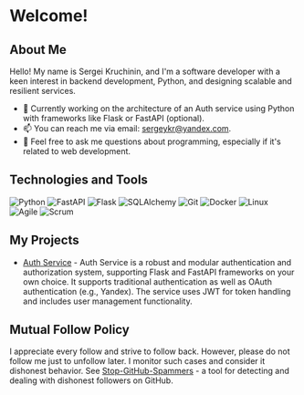 # Welcome!

## About Me

Hello! My name is Sergei Kruchinin, and I'm a software developer with a keen interest in backend development, Python, and designing scalable and resilient services.

- 🌱 Currently working on the architecture of an Auth service using Python with frameworks like Flask or FastAPI (optional).
- 📫 You can reach me via email: [sergeykr@yandex.com](mailto:sergeykr@yandex.com).
- 💬 Feel free to ask me questions about programming, especially if it's related to web development.

## Technologies and Tools
![Python](https://img.shields.io/badge/-Python-3776AB?style=flat&logo=python&logoColor=white)
![FastAPI](https://img.shields.io/badge/-FastAPI-009688?style=flat&logo=fastapi&logoColor=white)
![Flask](https://img.shields.io/badge/-Flask-000000?style=flat&logo=flask&logoColor=white)
![SQLAlchemy](https://img.shields.io/badge/-SQLAlchemy-764ABC?style=flat&logo=sqlalchemy&logoColor=white)
![Git](https://img.shields.io/badge/-Git-F05032?style=flat&logo=git&logoColor=white)
![Docker](https://img.shields.io/badge/-Docker-2496ED?style=flat&logo=docker&logoColor=white)
![Linux](https://img.shields.io/badge/-Linux-FCC624?style=flat&logo=linux&logoColor=black)
![Agile](https://img.shields.io/badge/-Agile-0052CC?style=flat&logo=Agile&logoColor=white)
![Scrum](https://img.shields.io/badge/-Scrum-6DB33F?style=flat&logo=Scrum&logoColor=white)

## My Projects
- [Auth Service](https://github.com/sergei-kruchinin/flask-auth-service) - Auth Service is a robust and modular authentication and authorization system, supporting Flask and FastAPI frameworks on your own choice. It supports traditional authentication as well as OAuth authentication (e.g., Yandex). The service uses JWT for token handling and includes user management functionality.
<!--
## GitHub Stats
![GitHub Stats](https://github-readme-stats.vercel.app/api?username=sergei-kruchinin&show_icons=true&theme=radical)
![Top Langs](https://github-readme-stats.vercel.app/api/top-langs/?username=sergei-kruchinin&layout=compact&theme=radical)
-->

## Mutual Follow Policy

I appreciate every follow and strive to follow back. However, please do not follow me just to unfollow later. I monitor such cases and consider it dishonest behavior. See [Stop-GitHub-Spammers](https://github.com/sergei-kruchinin/stop-gh-spammers) - a tool for detecting and dealing with dishonest followers on GitHub.
